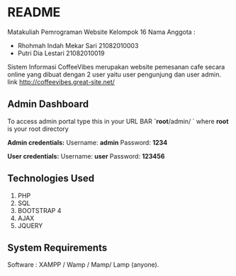 # README
Matakuliah Pemrograman Website
Kelompok 16
Nama Anggota : 
- Rhohmah Indah Mekar Sari  21082010003 
- Putri Dia Lestari         21082010019

Sistem Informasi CoffeeVibes merupakan website pemesanan cafe secara online yang dibuat dengan 2 user yaitu user pengunjung dan user admin.
link http://coffeevibes.great-site.net/ 

## Admin Dashboard
To access admin portal type this in your URL BAR **\`root**/admin/ \`  where **root** is your root directory

**Admin credentials:** Username: **admin** Password: **1234**

**User credentials:** Username: **user** Password: **123456**

## Technologies Used
1. PHP
2. SQL
3. BOOTSTRAP 4
4. AJAX
5. JQUERY

## System Requirements
Software : XAMPP / Wamp / Mamp/ Lamp \(anyone\).
